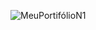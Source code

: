 

![MeuPortifólioN1](https://github.com/DevGustavoGantois/Portifolio-Dev-Front-End-Me/assets/123424700/addba604-3605-4200-8b43-9d2a92eabab7)

